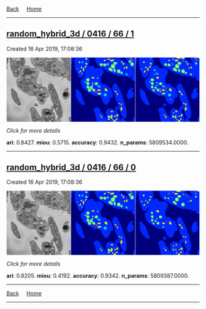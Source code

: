 
[Back](..)&nbsp;&nbsp;&nbsp;&nbsp;&nbsp;[Home](https://leapmanlab.github.io/snapshots)

---

<div class="summary"><a href="1"><h2>random_hybrid_3d / 0416 / 66 / 1</h2></a><p>Created 16 Apr 2019, 17:08:36
</p><a href="1"><img src="1/media/summary.png" align="center"></a><p>
<i>Click for more details</i>
</p></div>

**ari**: 0.8427. **miou**: 0.5715. **accuracy**: 0.9432. **n_params**: 5809534.0000. 

---

<div class="summary"><a href="0"><h2>random_hybrid_3d / 0416 / 66 / 0</h2></a><p>Created 16 Apr 2019, 17:08:36
</p><a href="0"><img src="0/media/summary.png" align="center"></a><p>
<i>Click for more details</i>
</p></div>

**ari**: 0.8205. **miou**: 0.4192. **accuracy**: 0.9342. **n_params**: 5809387.0000. 

---

[Back](..)&nbsp;&nbsp;&nbsp;&nbsp;&nbsp;[Home](https://leapmanlab.github.io/snapshots)

---